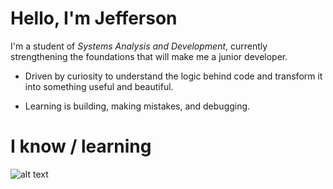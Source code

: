  # Hello, I'm Jefferson 

   I'm a student of *Systems Analysis and Development*, currently strengthening the foundations that will make me a junior developer.<br>

- Driven by curiosity to understand the logic behind code and transform it into something useful and beautiful.<br>
  
- Learning is building, making mistakes, and debugging. <br>

# I know / learning

![alt text](https://images.vexels.com/media/users/3/166383/isolated/preview/6024bc5746d7436c727825dc4fc23c22-icone-de-linguagem-de-programacao-html.png)


